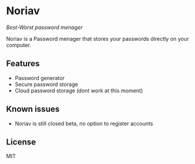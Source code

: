 # Noriav
*Best-Worst password menager*

Noriav is a Password menager that stores your passwords directly on your computer. 

## Features

- Password generator
- Secure password storage
- Cloud password storage (dont work at this moment)


## Known issues

 - Noriav is still closed beta, no option to register accounts



## License

MIT

